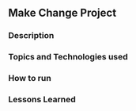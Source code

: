 ## Make Change Project

### Description

### Topics and Technologies used


### How to run



### Lessons Learned

